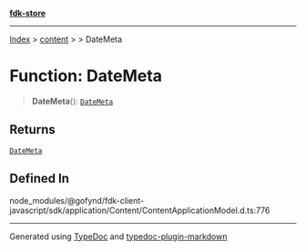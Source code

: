 [**fdk-store**](../../../README.md)
***

[Index](../../../API.md) > [content](../../README.md) > [<internal>](../README.md) > DateMeta

# Function: DateMeta

> **DateMeta**(): [`DateMeta`](../type-aliases/type-alias.DateMeta.md)

## Returns

[`DateMeta`](../type-aliases/type-alias.DateMeta.md)

## Defined In

node\_modules/@gofynd/fdk-client-javascript/sdk/application/Content/ContentApplicationModel.d.ts:776

***
Generated using [TypeDoc](https://typedoc.org/) and [typedoc-plugin-markdown](https://www.npmjs.com/package/typedoc-plugin-markdown)
